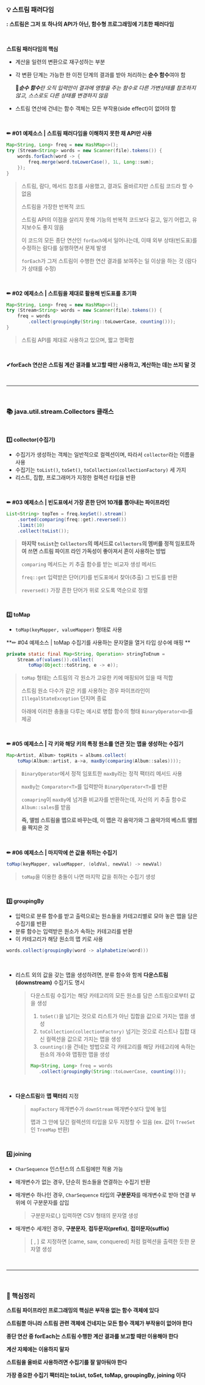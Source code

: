### 💡 스트림 패러다임

**: 스트림은 그저 또 하나의 API가 아닌, 함수형 프로그래밍에 기초한 패러다임**

<br>

**스트림 패러다임의 핵심**

- 계산을 일련의 변환으로 재구성하는 부분

- 각 변환 단계는 가능한 한 이전 단계의 결과를 받아 처리하는 **순수 함수**여야 함

  🔎***순수 함수**란 오직 입력만이 결과에 영향을 주는 함수로 다른 가변상태를 참조하지 않고, 스스로도 다른 상태를 변경하지 않음*

- 스트림 연산에 건네는 함수 객체는 모든 부작용(side effect)이 없어야 함

<br>

**✏ #01 예제소스 | 스트림 패러다임을 이해하지 못한 채 API만 사용**

```java
Map<String, Long> freq = new HashMap<>();
try (Stream<String> words = new Scanner(file).tokens()) {
    words.forEach(word -> {
        freq.merge(word.toLowerCase(), 1L, Long::sum);
    });
}
```

>스트림, 람다, 메서드 참조를 사용했고, 결과도 올바르지만 스트림 코드라 할 수 없음
>
>스트림을 가장한 반복적 코드
>
>스트림 API의 이점을 살리지 못해 기능의 반복적 코드보다 길고, 일기 어렵고, 유지보수도 좋지 않음
>
>이 코드의 모든 종단 연산인 `forEach`에서 일어나는데, 이때 외부 상태(빈도표)를 수정하는 람다를 실행하면서 문제 발생
>
>`forEach`가 그저 스트림이 수행한 연산 결과를 보여주는 일 이상을 하는 것 (람다가 상태를 수정)

<br>

**✏ #02 예제소스 | 스트림을 제대로 활용해 빈도표를 초기화**

```java
Map<String, Long> freq = new HashMap<>();
try (Stream<String> words = new Scanner(file).tokens()) {
    freq = words
        .collect(groupingBy(String::toLowerCase, counting()));
}
```

>스트림 API를 제대로 사용하고 있으며, 짧고 명확함

<br>

**✔forEach 연산은 스트림 계산 결과를 보고할 때만 사용하고, 계산하는 데는 쓰지 말 것**

<br>

---

<br>

### 📚 java.util.stream.Collectors 클래스

<br>

**1️⃣ collector(수집기)**

- 수집기가 생성하는 객체는 일반적으로 컬렉션이며, 따라서 `collector`라는 이름을 사용
- 수집기는 `toList()`, `toSet()`, `toCollection(collectionFactory)` 세 가지
- 리스트, 집합, 프로그래머가 지정한 컬렉션 타입을 반환

<br>

**✏ #03 예제소스 | 빈도표에서 가장 흔한 단어 10개를 뽑아내는 파이프라인**

```java
List<String> topTen = freq.keySet().stream()
    .sorted(comparing(freq::get).reversed())
    .limit(10)
    .collect(toList());
```

>**마지막 `toList`는 `Collectors`의 메서드로 `Collectors`의 멤버를 정적 임포트하여 쓰면 스트림 파이프 라인 가독성이 좋아져서 흔이 사용하는 방법**
>
>`comparing` 메서드는 키 추출 함수를 받는 비교자 생성 메서드
>
>`freq::get` 입력받은 단어(키)를 빈도표에서 찾아(추출) 그 빈도를 반환
>
>`reversed()` 가장 흔한 단어가 위로 오도록 역순으로 정렬

<br>

**2️⃣ toMap**

- `toMap(keyMapper, valueMapper)` 형태로 사용

**✏ #04 예제소스 | toMap 수집기를 사용하는 문자열을 열거 타입 상수에 매핑 **

```java
private static final Map<String, Operation> stringToEnum =
    Stream.of(values()).collect(
		toMap(Object::toString, e -> e));
```

>`toMap` 형태는 스트림의 각 원소가 고유한 키에 매핑되어 있을 때 적합
>
>스트림 원소 다수가 같은 키를 사용하는 경우 파이프라인이 `IllegalStateException` 던지며 종료
>
>아래에 이러한 충돌을 다루는 예시로 병합 함수의 형태 `BinaryOperator<U>`를 제공

<br>

**✏ #05 예제소스 | 각 키와 해당 키의 특정 원소를 연관 짓는 맵을 생성하는 수집기**

```java
Map<Artist, Album> topHits = albums.collect(
	toMap(Album::artist, a->a, maxBy(comparing(Album::sales))));
```

>`BinaryOperator`에서 정적 임포트한 `maxBy`라는 정적 팩터리 메서드 사용
>
>`maxBy`는 `Comparator<T>`를 입력받아 `BinaryOperator<T>`를 반환
>
>`comapring`이 `maxBy`에 넘겨줄 비교자를 반환하는데, 자신의 키 추출 함수로 `Album::sales`를 받음
>
>**즉, 앨범 스트림을 맵으로 바꾸는데, 이 맵은 각 음악가와 그 음악가의 베스트 앨범을 짝지은 것**

<br>

**✏ #06 예제소스 | 마지막에 쓴 값을 취하는 수집기**

```java
toMap(keyMapper, valueMapper, (oldVal, newVal) -> newVal)
```

>`toMap`을 이용한 충돌이 나면 마지막 값을 취하는 수집기 생성

<br>

**3️⃣ groupingBy**

- 입력으로 분류 함수를 받고 출력으로는 원소들을 카테고리별로 모아 놓은 맵을 담은 수집기를 반환
- 분류 함수는 입력받은 원소가 속하는 카테고리를 반환
- 이 카테고리가 해당 원소의 맵 키로 사용

```java
words.collect(groupingBy(word -> alphabetize(word)))
```

<br>

- 리스트 외의 값을 갖는 맵을 생성하려면, 분류 함수와 함께 **다운스트림(downstream)** 수집기도 명시

  >다운스트림 수집기는 해당 카테고리의 모든 원소를 담은 스트림으로부터 값을 생성
  >
  >1. `toSet()`을 넘기는 것으로 리스트가 아닌 집합을 값으로 가지는 맵을 생성
  >2. `toCollection(collectionFactory)` 넘기는 것으로 리스트나 집합 대신 컬렉션을 값으로 가지는 맵을 생성
  >3. `counting()`을 건네는 방법으로 각 카테고리를 해당 카테고리에 속하는 원소의 개수와 맵핑한 맵을 생성
  >
  >```java
  >Map<String, Long> freq = words
  >    .collect(groupingBy(String::toLowerCase, counting()));
  >```

<br>

- **다운스트림**와 **맵 팩터리** 지정

  >`mapFactory` 매개변수가 `downStream` 매개변수보다 앞에 놓임
  >
  >맵과 그 안에 담긴 컬렉션의 타입을 모두 지정할 수 있음 (ex. 값이 `TreeSet`인 `TreeMap` 반환)

<br>

**4️⃣ joining**

- `CharSequence` 인스턴스의 스트림에만 적용 가능

- 매개변수가 없는 경우, 단순히 원소들을 연결하는 수집기 반환

- 매개변수 하나인 경우, `CharSequence` 타입의 **구분문자**를 매개변수로 받아 연결 부위에 이 구분문자를 삽입

  >구분문자로(,) 입력하면 CSV 형태의 문자열 생성

- 매개변수 세개인 경우, **구분문자**, **접두문자(prefix)**, **접미문자(suffix)**

  > [ , ] 로 지정하면 [came, saw, conquered] 처럼 컬렉션을 출력한 듯한 문자열 생성

<br>

----

<br>

### 📌 핵심정리

**스트림 파이프라인 프로그래밍의 핵심은 부작용 없는 함수 객체에 있다**

**스트림뿐 아니라 스트림 관련 객체에 건네지는 모든 함수 객체가 부작용이 없어야 한다**

**종단 연산 중 forEach는 스트림 수행한 계산 결과를 보고할 때만 이용해야 한다**

**계산 자체에는 이용하지 말자**

**스트림을 올바로 사용하려면 수집기를 잘 알아둬야 한다**

**가장 중요한 수집기 팩터리는 toList, toSet, toMap, groupingBy, joining 이다**
